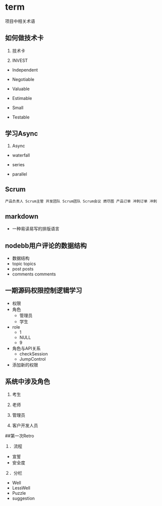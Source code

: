 # term
项目中相关术语

## 如何做技术卡

1. 技术卡

2. INVEST

  - Independent

  - Negotiable
  
  - Valuable
  
  - Estimable
  
  - Small
  
  - Testable
  
## 学习Async

1. Async

  - waterfall
  
  - series
  
  - parallel

## Scrum
```
产品负责人 Scrum主管 开发团队 Scrum团队 Scrum会议 燃尽图 产品订单 冲刺订单 冲刺
```
## markdown

* 一种易读易写的排版语言

## nodebb用户评论的数据结构

* 数据结构
* topic topics
* post posts
* comments comments

## 一期源码权限控制逻辑学习

* 权限
* 角色
    - 管理员
    - 学生
* role
    - 1
    - NULL
    - 9
* 角色与API关系
    - checkSession
    - JumpControl
* 添加新的权限

## 系统中涉及角色

1. 考生

2. 老师

3. 管理员

4. 客户开发人员

##第一次Retro

１．流程

  - 宣誓
  - 安全度
  
２．分栏

  - Well
  - LessWell
  - Puzzle
  - suggestion


